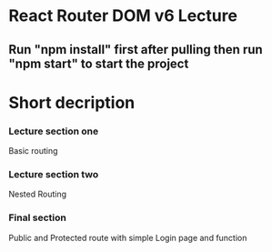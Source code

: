 # React Router DOM v6 Lecture

## Run "npm install" first after pulling then run "npm start" to start the project

# Short decription
### Lecture section one
Basic routing

### Lecture section two
Nested Routing

### Final section
Public and Protected route with simple Login page and function
